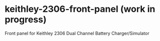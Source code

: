 # keithley-2306-front-panel (work in progress)
Front panel for Keithley 2306 Dual Channel Battery Charger/Simulator
